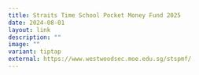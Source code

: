 ```yaml
---
title: Straits Time School Pocket Money Fund 2025
date: 2024-08-01
layout: link
description: ""
image: ""
variant: tiptap
external: https://www.westwoodsec.moe.edu.sg/stspmf/
---
```

